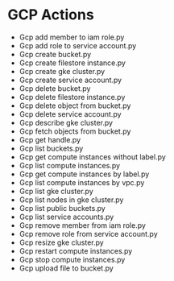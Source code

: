 

 # GCP Actions 

* Gcp add member to iam role.py
* Gcp add role to service account.py
* Gcp create bucket.py
* Gcp create filestore instance.py
* Gcp create gke cluster.py
* Gcp create service account.py
* Gcp delete bucket.py
* Gcp delete filestore instance.py
* Gcp delete object from bucket.py
* Gcp delete service account.py
* Gcp describe gke cluster.py
* Gcp fetch objects from bucket.py
* Gcp get handle.py
* Gcp list buckets.py
* Gcp get compute instances without label.py
* Gcp list compute instances.py
* Gcp get compute instances by label.py
* Gcp list compute instances by vpc.py
* Gcp list gke cluster.py
* Gcp list nodes in gke cluster.py
* Gcp list public buckets.py
* Gcp list service accounts.py
* Gcp remove member from iam role.py
* Gcp remove role from service account.py
* Gcp resize gke cluster.py
* Gcp restart compute instances.py
* Gcp stop compute instances.py
* Gcp upload file to bucket.py
